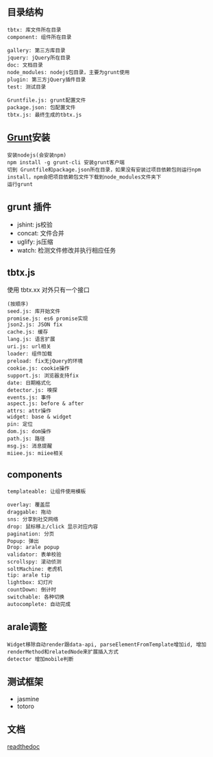 ## 目录结构
	tbtx: 库文件所在目录
	component: 组件所在目录

	gallery: 第三方库目录
	jquery: jQuery所在目录
	doc: 文档目录
	node_modules: nodejs包目录，主要为grunt使用
	plugin: 第三方jQuery插件目录
	test: 测试目录

	Gruntfile.js: grunt配置文件
	package.json: 包配置文件
	tbtx.js: 最终生成的tbtx.js

## 	[Grunt](http://gruntjs.com/)安装

	安装nodejs(会安装npm)
	npm install -g grunt-cli 安装grunt客户端
	切到 Gruntfile和package.json所在目录，如果没有安装过项目依赖包则运行npm install，npm会把项目依赖包文件下载到node_modules文件夹下
	运行grunt

## grunt 插件

* jshint: js校验
* concat: 文件合并
* uglify: js压缩
* watch: 检测文件修改并执行相应任务

## tbtx.js
使用 tbtx.xx 对外只有一个接口

	(按顺序)
	seed.js: 库开始文件
	promise.js: es6 promise实现
	json2.js: JSON fix
	cache.js: 缓存
	lang.js: 语言扩展
	uri.js: url相关
	loader: 组件加载
	preload: fix无jQuery的环境
	cookie.js: cookie操作
	support.js: 浏览器支持fix
	date: 日期格式化
	detector.js: 嗅探
	events.js: 事件
	aspect.js: before & after
	attrs: attr操作
	widget: base & widget
	pin: 定位
	dom.js: dom操作
	path.js: 路径
	msg.js: 消息提醒
	miiee.js: miiee相关

## components
	templateable: 让组件使用模板

	overlay: 覆盖层
	draggable: 拖动
	sns: 分享到社交网络
	drop: 鼠标移上/click 显示对应内容
	pagination: 分页
	Popup: 弹出
	Drop: arale popup
	validator: 表单校验
	scrollspy: 滚动侦测
	soltMachine: 老虎机
	tip: arale tip
	lightbox: 幻灯片
	countDown: 倒计时
	switchable: 各种切换
	autocomplete: 自动完成

## arale调整
	Widget移除自动render跟data-api, parseElementFromTemplate增加id, 增加renderMethod和relatedNode来扩展插入方式
	detector 增加mobile判断


## 测试框架

* jasmine
* totoro

## 文档

[readthedoc](http://tbtx.readthedocs.org)


